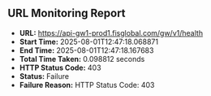 ## URL Monitoring Report

- **URL:** https://api-gw1-prod1.fisglobal.com/gw/v1/health
- **Start Time:** 2025-08-01T12:47:18.068871
- **End Time:** 2025-08-01T12:47:18.167683
- **Total Time Taken:** 0.098812 seconds
- **HTTP Status Code:** 403
- **Status:** Failure
- **Failure Reason:** HTTP Status Code: 403
